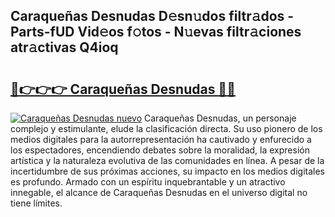 ## Caraqueñas Desnudas D𝚎sn𝚞dos filtr𝚊dos - Parts-fUD Vid𝚎os f𝚘tos - N𝚞evas filtr𝚊ciones atr𝚊ctivas Q4ioq

# <h2><a href="http://mba01ux.tromn.icu/?c=Caraque%c3%b1as+Desnudas">🔗👉👉👉 Caraqueñas Desnudas 🔗🔗</a></h2>

[![Caraqueñas Desnudas nuevo](https://i.imgur.com/pEAQMta.gif)](http://mba01ux.tromn.icu/?c=Caraque%c3%b1as+Desnudas)
Caraqueñas Desnudas, un personaje complejo y estimulante, elude la clasificación directa. Su uso pionero de los medios digitales para la autorrepresentación ha cautivado y enfurecido a los espectadores, encendiendo debates sobre la moralidad, la expresión artística y la naturaleza evolutiva de las comunidades en línea. A pesar de la incertidumbre de sus próximas acciones, su impacto en los medios digitales es profundo. Armado con un espíritu inquebrantable y un atractivo innegable, el alcance de Caraqueñas Desnudas en el universo digital no tiene límites.
